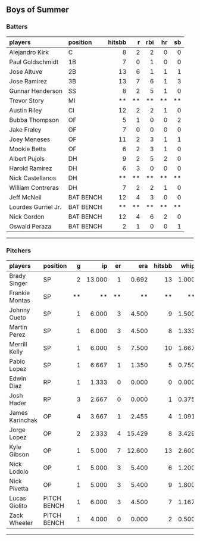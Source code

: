 ## Boys of Summer

### Batters

 
|players             |position  | hitsbb|  r| rbi| hr| sb| 
|:-------------------|:---------|------:|--:|---:|--:|--:| 
|Alejandro Kirk      |C         |      8|  2|   2|  0|  0| 
|Paul Goldschmidt    |1B        |      7|  0|   1|  0|  0| 
|Jose Altuve         |2B        |     13|  6|   1|  1|  1| 
|Jose Ramirez        |3B        |     13|  7|   6|  1|  3| 
|Gunnar Henderson    |SS        |      8|  2|   5|  1|  0| 
|Trevor Story        |MI        |     **| **|  **| **| **| 
|Austin Riley        |CI        |     12|  2|   2|  1|  0| 
|Bubba Thompson      |OF        |      5|  1|   0|  0|  2| 
|Jake Fraley         |OF        |      7|  0|   0|  0|  0| 
|Joey Meneses        |OF        |     11|  2|   3|  1|  1| 
|Mookie Betts        |OF        |      6|  2|   3|  1|  0| 
|Albert Pujols       |DH        |      9|  2|   5|  2|  0| 
|Harold Ramirez      |DH        |      6|  3|   0|  0|  0| 
|Nick Castellanos    |DH        |     **| **|  **| **| **| 
|William Contreras   |DH        |      7|  2|   2|  1|  0| 
|Jeff McNeil         |BAT BENCH |     12|  4|   3|  0|  0| 
|Lourdes Gurriel Jr. |BAT BENCH |     **| **|  **| **| **| 
|Nick Gordon         |BAT BENCH |     12|  4|   6|  2|  0| 
|Oswald Peraza       |BAT BENCH |      2|  1|   0|  0|  1| 


* * *

### Pitchers

 
|players         |position    |  g|     ip| er|    era| hitsbb|  whip| so|  w| sv| 
|:---------------|:-----------|--:|------:|--:|------:|------:|-----:|--:|--:|--:| 
|Brady Singer    |SP          |  2| 13.000|  1|  0.692|     13| 1.000| 13|  2|  0| 
|Frankie Montas  |SP          | **|     **| **|     **|     **|    **| **| **| **| 
|Johnny Cueto    |SP          |  1|  6.000|  3|  4.500|      9| 1.500|  3|  0|  0| 
|Martin Perez    |SP          |  1|  6.000|  3|  4.500|      8| 1.333|  5|  0|  0| 
|Merrill Kelly   |SP          |  1|  6.000|  5|  7.500|     10| 1.667|  7|  0|  0| 
|Pablo Lopez     |SP          |  1|  6.667|  1|  1.350|      5| 0.750|  6|  0|  0| 
|Edwin Diaz      |RP          |  1|  1.333|  0|  0.000|      0| 0.000|  3|  0|  1| 
|Josh Hader      |RP          |  3|  2.667|  0|  0.000|      1| 0.375|  2|  0|  2| 
|James Karinchak |OP          |  4|  3.667|  1|  2.455|      4| 1.091|  5|  0|  0| 
|Jorge Lopez     |OP          |  2|  2.333|  4| 15.429|      8| 3.429|  2|  0|  0| 
|Kyle Gibson     |OP          |  1|  5.000|  7| 12.600|     13| 2.600|  3|  0|  0| 
|Nick Lodolo     |OP          |  1|  5.000|  3|  5.400|      6| 1.200|  7|  0|  0| 
|Nick Pivetta    |OP          |  1|  5.000|  3|  5.400|      9| 1.800|  7|  1|  0| 
|Lucas Giolito   |PITCH BENCH |  1|  6.000|  3|  4.500|      7| 1.167|  9|  0|  0| 
|Zack Wheeler    |PITCH BENCH |  1|  4.000|  0|  0.000|      2| 0.500|  3|  0|  0| 


* * *


